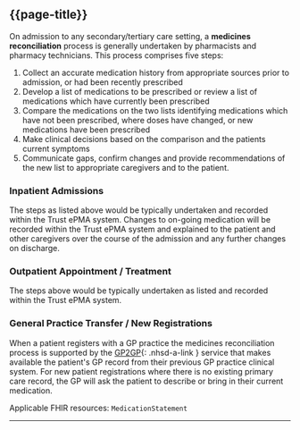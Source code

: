 ## {{page-title}}

On admission to any secondary/tertiary care setting, a **medicines reconciliation** process is generally undertaken by pharmacists and pharmacy technicians. This process comprises five steps: 
1. Collect an accurate medication history from appropriate sources prior to admission, or had been recently prescribed 
2. Develop a list of medications to be prescribed or review a list of medications which have currently been prescribed
3. Compare the medications on the two lists identifying medications which have not been prescribed, where doses have changed, or new medications have been prescribed
4. Make clinical decisions based on the comparison and the patients current symptoms 
5. Communicate gaps, confirm changes and provide recommendations of the new list to appropriate caregivers and to the patient.

### Inpatient Admissions

The steps as listed above would be typically undertaken and recorded within the Trust ePMA system. Changes to on-going medication will be recorded within the Trust ePMA system and explained to the patient and other caregivers over the course of the admission and any further changes on discharge.

### Outpatient Appointment / Treatment

The steps above would be typically undertaken as listed and recorded within the Trust ePMA system.

### General Practice Transfer / New Registrations

When a patient registers with a GP practice the medicines reconciliation process is supported by the [GP2GP](https://digital.nhs.uk/services/gp2gp){: .nhsd-a-link } service that makes available the patient's GP record from their previous GP practice clinical system. For new patient registrations where there is no existing primary care record, the GP will ask the patient to describe or bring in their current medication.

Applicable FHIR resources: `MedicationStatement`

---